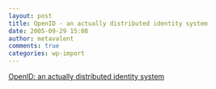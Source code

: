 ```yaml
---
layout: post
title: OpenID - an actually distributed identity system
date: 2005-09-29 15:08
author: metavalent
comments: true
categories: wp-import
---
```

<a href="http://openid.net/">OpenID: an actually distributed identity system</a>
